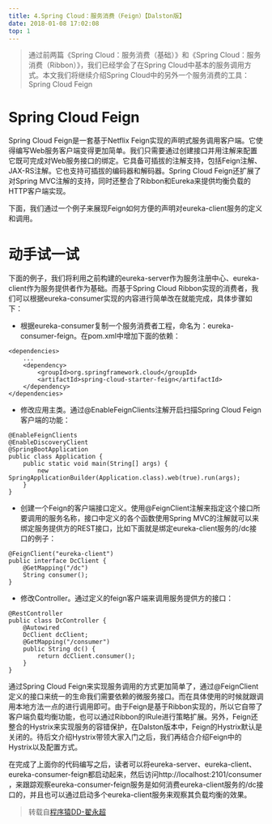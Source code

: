 ```yaml
---
title: 4.Spring Cloud：服务消费（Feign）【Dalston版】
date: 2018-01-08 17:02:08
top: 1
---
```


> 通过前两篇《Spring Cloud：服务消费（基础）》和《Spring Cloud：服务消费（Ribbon）》，我们已经学会了在Spring Cloud中基本的服务调用方式。本文我们将继续介绍Spring Cloud中的另外一个服务消费的工具：Spring Cloud Feign

# Spring Cloud Feign

Spring Cloud Feign是一套基于Netflix Feign实现的声明式服务调用客户端。它使得编写Web服务客户端变得更加简单。我们只需要通过创建接口并用注解来配置它既可完成对Web服务接口的绑定。它具备可插拔的注解支持，包括Feign注解、JAX-RS注解。它也支持可插拔的编码器和解码器。Spring Cloud Feign还扩展了对Spring MVC注解的支持，同时还整合了Ribbon和Eureka来提供均衡负载的HTTP客户端实现。

下面，我们通过一个例子来展现Feign如何方便的声明对eureka-client服务的定义和调用。

# 动手试一试

下面的例子，我们将利用之前构建的eureka-server作为服务注册中心、eureka-client作为服务提供者作为基础。而基于Spring Cloud Ribbon实现的消费者，我们可以根据eureka-consumer实现的内容进行简单改在就能完成，具体步骤如下：

- 根据eureka-consumer复制一个服务消费者工程，命名为：eureka-consumer-feign。在pom.xml中增加下面的依赖：

```
<dependencies>
    ...
    <dependency>
        <groupId>org.springframework.cloud</groupId>
        <artifactId>spring-cloud-starter-feign</artifactId>
    </dependency>
</dependencies>
```

- 修改应用主类。通过@EnableFeignClients注解开启扫描Spring Cloud Feign客户端的功能：

```
@EnableFeignClients
@EnableDiscoveryClient
@SpringBootApplication
public class Application {
    public static void main(String[] args) {
        new SpringApplicationBuilder(Application.class).web(true).run(args);
    }
}
```

- 创建一个Feign的客户端接口定义。使用@FeignClient注解来指定这个接口所要调用的服务名称，接口中定义的各个函数使用Spring MVC的注解就可以来绑定服务提供方的REST接口，比如下面就是绑定eureka-client服务的/dc接口的例子：

```
@FeignClient("eureka-client")
public interface DcClient {
    @GetMapping("/dc")
    String consumer();
}
```

- 修改Controller。通过定义的feign客户端来调用服务提供方的接口：

```
@RestController
public class DcController {
    @Autowired
    DcClient dcClient;
    @GetMapping("/consumer")
    public String dc() {
        return dcClient.consumer();
    }
}
```

通过Spring Cloud Feign来实现服务调用的方式更加简单了，通过@FeignClient定义的接口来统一的生命我们需要依赖的微服务接口。而在具体使用的时候就跟调用本地方法一点的进行调用即可。由于Feign是基于Ribbon实现的，所以它自带了客户端负载均衡功能，也可以通过Ribbon的IRule进行策略扩展。另外，Feign还整合的Hystrix来实现服务的容错保护，在Dalston版本中，Feign的Hystrix默认是关闭的。待后文介绍Hystrix带领大家入门之后，我们再结合介绍Feign中的Hystrix以及配置方式。

在完成了上面你的代码编写之后，读者可以将eureka-server、eureka-client、eureka-consumer-feign都启动起来，然后访问http://localhost:2101/consumer ，来跟踪观察eureka-consumer-feign服务是如何消费eureka-client服务的/dc接口的，并且也可以通过启动多个eureka-client服务来观察其负载均衡的效果。

> 转载自[程序猿DD-翟永超](http://blog.didispace.com/)
